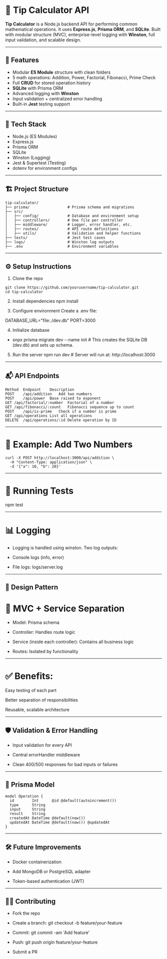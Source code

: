 # 📐 Tip Calculator API

**Tip Calculator** is a Node.js backend API for performing common mathematical operations. It uses **Express.js**, **Prisma ORM**, and **SQLite**. Built with modular structure (MVC), enterprise-level logging with **Winston**, full input validation, and scalable design.

---

## 🚀 Features

- Modular **ES Module** structure with clean folders
- 5 math operations: Addition, Power, Factorial, Fibonacci, Prime Check
- Full **CRUD** for stored operation history
- **SQLite** with Prisma ORM
- Advanced logging with **Winston**
- Input validation + centralized error handling
- Built-in **Jest** testing support

---

## 📁 Tech Stack

- Node.js (ES Modules)
- Express.js
- Prisma ORM
- SQLite
- Winston (Logging)
- Jest & Supertest (Testing)
- dotenv for environment configs

---

## 🏗️ Project Structure

```
tip-calculator/
├── prisma/                 # Prisma schema and migrations
├── src/
│   ├── config/             # Database and environment setup
│   ├── controllers/        # One file per controller
│   ├── middleware/         # Logger, error handler, etc.
│   ├── routes/             # API route definitions
│   ├── utils/              # Validation and helper functions
├── tests/                  # Jest test cases
├── logs/                   # Winston log outputs
├── .env                    # Environment variables
```


---

## ⚙️ Setup Instructions
1. Clone the repo

```
git clone https://github.com/yourusername/tip-calculator.git
cd tip-calculator
```

2. Install dependencies
npm install

3. Configure environment
Create a .env file:

DATABASE_URL="file:./dev.db"
PORT=3000

4. Initialize database
* snpx prisma migrate dev --name init # This creates the SQLite DB (dev.db) and sets up schema.

5. Run the server
npm run dev   # Server will run at: http://localhost:3000

---

## 📬 API Endpoints
```
Method	Endpoint	Description
POST	/api/addition	Add two numbers
POST	/api/power	Base raised to exponent
GET	/api/factorial/:number	Factorial of a number
GET	/api/fibonacci/:count	Fibonacci sequence up to count
POST	/api/is-prime	Check if a number is prime
GET	/api/operations	List all operations
DELETE	/api/operations/:id	Delete operation by ID
```

---

# 📌 Example: Add Two Numbers
```
curl -X POST http://localhost:3000/api/addition \
  -H "Content-Type: application/json" \
  -d '{"a": 10, "b": 20}'
```
---

# 🧪 Running Tests
npm test

---

# 📊 Logging
- Logging is handled using winston. Two log outputs:

* Console logs (info, error)

* File logs: logs/server.log

---

## 🧠 Design Pattern
# 📂 MVC + Service Separation
- Model: Prisma schema

- Controller: Handles route logic

- Service (inside each controller): Contains all business logic

- Routes: Isolated by functionality

---

# ✅ Benefits:
Easy testing of each part

Better separation of responsibilities

Reusable, scalable architecture

---

## 🛡️ Validation & Error Handling
* Input validation for every API

* Central errorHandler middleware

* Clean 400/500 responses for bad inputs or failures

---

## 🧾 Prisma Model
```
model Operation {
  id        Int      @id @default(autoincrement())
  type      String
  input     String
  result    String
  createdAt DateTime @default(now())
  updatedAt DateTime @default(now()) @updatedAt
}
```
---

## 🛠️ Future Improvements

- Docker containerization

- Add MongoDB or PostgreSQL adapter

- Token-based authentication (JWT)

---

## 👨‍💻 Contributing
- Fork the repo

- Create a branch: git checkout -b feature/your-feature

- Commit: git commit -am 'Add feature'

- Push: git push origin feature/your-feature

- Submit a PR
